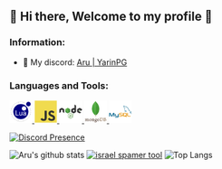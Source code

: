 ## 👋 Hi there, Welcome to my profile 👋

<h3 align="left">Information:</h3>


- 📨 My discord: [Aru | YarinPG](https://discord.com/users/1241848531547852883) 


<h3 align="left">Languages and Tools:</h3>

<p align="left">
  <a
        href="https://lua.org/" target="_blank" rel="noreferrer"> <img
            src="https://raw.githubusercontent.com/vscode-icons/vscode-icons/60975dc78d1e5bf3288f5dec2de04876deb372e2/icons/file_type_lua.svg"
            alt="Lua" width="40" height="40" />
    </a>
    <a href="https://developer.mozilla.org/en-US/docs/Web/JavaScript" target="_blank" rel="noreferrer"> <img
            src="https://raw.githubusercontent.com/devicons/devicon/master/icons/javascript/javascript-original.svg"
            alt="javascript" width="40" height="40" />
    </a>
    <a href="https://nodejs.org" target="_blank" rel="noreferrer">
        <img src="https://raw.githubusercontent.com/devicons/devicon/master/icons/nodejs/nodejs-original-wordmark.svg"
            alt="Node.js" width="40" height="40" />
    </a>
    <a href="https://www.mongodb.com/" target="_blank" rel="noreferrer"> <img
            src="https://raw.githubusercontent.com/devicons/devicon/master/icons/mongodb/mongodb-original-wordmark.svg"
            alt="mongodb" width="40" height="40" />
    </a>
    <a href="https://www.mysql.com/" target="_blank" rel="noreferrer"> <img
            src="https://raw.githubusercontent.com/devicons/devicon/master/icons/mysql/mysql-original-wordmark.svg"
            alt="MySQL" width="40" height="40" />
    </a>
 




</p>

[![Discord Presence](https://lanyard.cnrad.dev/api/1210317287324651550?hideStatus=true)](https://discord.com/users/1210317287324651550)

![Aru's github stats](https://github-readme-stats.vercel.app/api?username=arudev69&show_icons=true&theme=tokyonight)
[![israel spamer tool](https://github-readme-stats.vercel.app/api/pin/?username=arudev69&repo=phone-spamer-IL-only-&show_owner=true&theme=tokyonight)](https://github.com/arudev69/phone-spammer-IL-v2)
![Top Langs](https://github-readme-stats.vercel.app/api/top-langs/?username=arudev69&layout=compact&theme=tokyonight)
